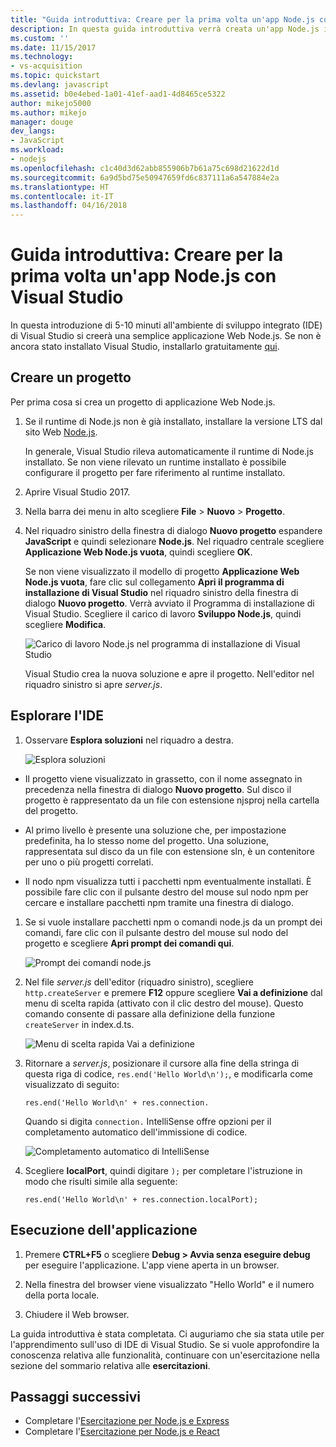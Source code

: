 ```yaml
---
title: "Guida introduttiva: Creare per la prima volta un'app Node.js con Visual Studio | Microsoft Docs"
description: In questa guida introduttiva verrà creata un'app Node.js in Visual Studio
ms.custom: ''
ms.date: 11/15/2017
ms.technology:
- vs-acquisition
ms.topic: quickstart
ms.devlang: javascript
ms.assetid: b0e4ebed-1a01-41ef-aad1-4d8465ce5322
author: mikejo5000
ms.author: mikejo
manager: douge
dev_langs:
- JavaScript
ms.workload:
- nodejs
ms.openlocfilehash: c1c40d3d62abb855906b7b61a75c698d21622d1d
ms.sourcegitcommit: 6a9d5bd75e50947659fd6c837111a6a547884e2a
ms.translationtype: HT
ms.contentlocale: it-IT
ms.lasthandoff: 04/16/2018
---
```

# <a name="quickstart-use-visual-studio-to-create-your-first-nodejs-app"></a>Guida introduttiva: Creare per la prima volta un'app Node.js con Visual Studio
In questa introduzione di 5-10 minuti all'ambiente di sviluppo integrato (IDE) di Visual Studio si creerà una semplice applicazione Web Node.js. Se non è ancora stato installato Visual Studio, installarlo gratuitamente [qui](http://www.visualstudio.com).  

## <a name="create-a-project"></a>Creare un progetto
Per prima cosa si crea un progetto di applicazione Web Node.js.

1. Se il runtime di Node.js non è già installato, installare la versione LTS dal sito Web [Node.js](https://nodejs.org/en/download/).

    In generale, Visual Studio rileva automaticamente il runtime di Node.js installato. Se non viene rilevato un runtime installato è possibile configurare il progetto per fare riferimento al runtime installato.

1. Aprire Visual Studio 2017.  

1. Nella barra dei menu in alto scegliere **File** > **Nuovo** > **Progetto**.  

1. Nel riquadro sinistro della finestra di dialogo **Nuovo progetto** espandere **JavaScript** e quindi selezionare **Node.js**. Nel riquadro centrale scegliere **Applicazione Web Node.js vuota**, quindi scegliere **OK**.   

     Se non viene visualizzato il modello di progetto **Applicazione Web Node.js vuota**, fare clic sul collegamento **Apri il programma di installazione di Visual Studio** nel riquadro sinistro della finestra di dialogo **Nuovo progetto**. Verrà avviato il Programma di installazione di Visual Studio. Scegliere il carico di lavoro **Sviluppo Node.js**, quindi scegliere **Modifica**.  

     ![Carico di lavoro Node.js nel programma di installazione di Visual Studio](../ide/media/quickstart-nodejs-workload.png)  

    Visual Studio crea la nuova soluzione e apre il progetto. Nell'editor nel riquadro sinistro si apre *server.js*.

## <a name="explore-the-ide"></a>Esplorare l'IDE  

1. Osservare **Esplora soluzioni** nel riquadro a destra.

   ![Esplora soluzioni](../ide/media/quickstart-nodejs-solution-explorer.png)  

  - Il progetto viene visualizzato in grassetto, con il nome assegnato in precedenza nella finestra di dialogo **Nuovo progetto**. Sul disco il progetto è rappresentato da un file con estensione njsproj nella cartella del progetto.

  - Al primo livello è presente una soluzione che, per impostazione predefinita, ha lo stesso nome del progetto. Una soluzione, rappresentata sul disco da un file con estensione sln, è un contenitore per uno o più progetti correlati.

  - Il nodo npm visualizza tutti i pacchetti npm eventualmente installati. È possibile fare clic con il pulsante destro del mouse sul nodo npm per cercare e installare pacchetti npm tramite una finestra di dialogo.

1. Se si vuole installare pacchetti npm o comandi node.js da un prompt dei comandi, fare clic con il pulsante destro del mouse sul nodo del progetto e scegliere **Apri prompt dei comandi qui**.

   ![Prompt dei comandi node.js](../ide/media/quickstart-nodejs-command-prompt.png) 

1. Nel file *server.js* dell'editor (riquadro sinistro), scegliere `http.createServer` e premere **F12** oppure scegliere **Vai a definizione** dal menu di scelta rapida (attivato con il clic destro del mouse). Questo comando consente di passare alla definizione della funzione `createServer` in index.d.ts.  

   ![Menu di scelta rapida Vai a definizione](../ide/media/quickstart-nodejs-gotodefinition.png)  

1. Ritornare a *server.js*, posizionare il cursore alla fine della stringa di questa riga di codice, `res.end('Hello World\n');`, e modificarla come visualizzato di seguito:

    `res.end('Hello World\n' + res.connection.`

    Quando si digita `connection.` IntelliSense offre opzioni per il completamento automatico dell'immissione di codice.

   ![Completamento automatico di IntelliSense](../ide/media/quickstart-nodejs-intellisense.png)  

1. Scegliere **localPort**, quindi digitare `);` per completare l'istruzione in modo che risulti simile alla seguente:

    `res.end('Hello World\n' + res.connection.localPort);`

## <a name="run-the-application"></a>Esecuzione dell'applicazione
1. Premere **CTRL+F5** o scegliere **Debug > Avvia senza eseguire debug** per eseguire l'applicazione. L'app viene aperta in un browser.  

1. Nella finestra del browser viene visualizzato "Hello World" e il numero della porta locale.

1. Chiudere il Web browser.  

La guida introduttiva è stata completata. Ci auguriamo che sia stata utile per l'apprendimento sull'uso di IDE di Visual Studio. Se si vuole approfondire la conoscenza relativa alle funzionalità, continuare con un'esercitazione nella sezione del sommario relativa alle **esercitazioni**.  

## <a name="next-steps"></a>Passaggi successivi 

- Completare l'[Esercitazione per Node.js e Express](../nodejs/tutorial-nodejs.md)  
- Completare l'[Esercitazione per Node.js e React](../nodejs/tutorial-nodejs-with-react-and-jsx.md)  